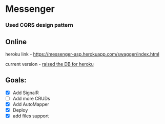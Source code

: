 # Messenger

### Used CQRS design pattern

## Online
heroku link - https://messenger-asp.herokuapp.com/swagger/index.html

current version - [raised the DB for heroku](https://github.com/Fayst2D/MessengerAPI/commit/2d99020bb8606860e3ab44d8e971aecdbb281523)


## Goals:
- [x] Add SignalR
- [ ] Add more CRUDs
- [x] Add AutoMapper
- [x] Deploy
- [x] add files support
